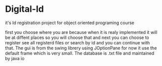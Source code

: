 # Digital-Id
it's Id registration project for object oriented programing course

first you choose where you are because when it is realy implemented it will be at diffent places so you will choose that and next you can choose to register see all registerd files or search by id and you can continue with that.
The gui is from the swing librery using JOptionPane for now it use the default frame which is very small.
The database is .txt file and maintained by java io 
